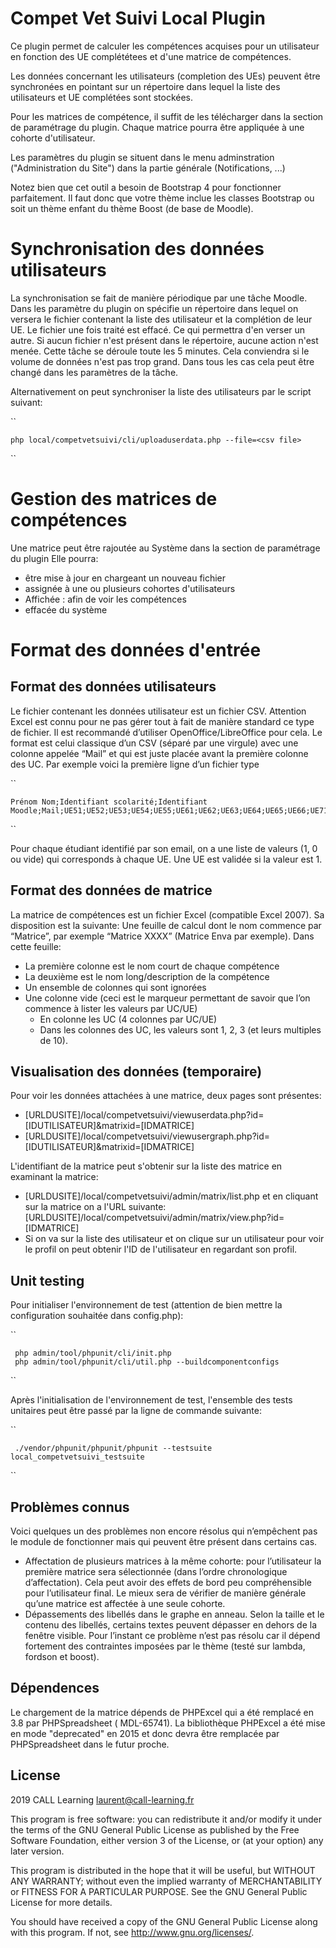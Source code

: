 # Compet Vet Suivi Local Plugin

Ce plugin permet de calculer les compétences acquises pour un utilisateur en fonction des UE complététees et d'une matrice de compétences.

Les données concernant les utilisateurs (completion des UEs) peuvent être synchronées en pointant sur un répertoire dans
lequel la liste des utilisateurs et UE complétées sont stockées.

Pour les matrices de compétence, il suffit de les télécharger dans la section de paramétrage du plugin. Chaque matrice pourra être appliquée
à une cohorte d'utilisateur.

Les paramètres du plugin se situent dans le menu adminstration ("Administration du Site") dans la partie générale (Notifications, ...)

Notez bien que cet outil a besoin de Bootstrap 4 pour fonctionner parfaitement.
Il faut donc que votre thème inclue les classes Bootstrap ou soit un thème enfant
du thème Boost (de base de Moodle).

# Synchronisation des données utilisateurs

La synchronisation se fait de manière périodique par une tâche Moodle. Dans les paramètre du plugin on spécifie
un répertoire dans lequel on versera le fichier contenant la liste des utilisateur et la complétion de leur UE.
Le fichier une fois traité est effacé. Ce qui permettra d'en verser un autre. Si aucun fichier n'est présent dans
le répertoire, aucune action n'est menée.
Cette tâche se déroule toute les 5 minutes. Cela conviendra si le volume de données n'est pas trop grand.
Dans tous les cas cela peut être changé dans les paramètres de la tâche. 

Alternativement on peut synchroniser la liste des utilisateurs par le script suivant:

``

    php local/competvetsuivi/cli/uploaduserdata.php --file=<csv file>
    
``

# Gestion des matrices de compétences

Une matrice peut être rajoutée au Système dans la section de paramétrage du plugin
Elle pourra:
 * être mise à jour en chargeant un nouveau fichier
 * assignée à une ou plusieurs cohortes d'utilisateurs
 * Affichée : afin de voir les compétences 
 * effacée du système
 
 
# Format des données d'entrée

## Format des données utilisateurs

Le fichier contenant les données utilisateur est un fichier CSV. Attention Excel est connu pour ne pas gérer tout à fait de manière standard ce type de fichier. Il est recommandé d’utiliser OpenOffice/LibreOffice pour cela.
Le format est celui classique d’un CSV (séparé par une virgule) avec une colonne appelée “Mail” et qui est juste placée avant la première colonne des UC.
Par exemple voici la première ligne d’un fichier type

``
  
    Prénom Nom;Identifiant scolarité;Identifiant Moodle;Mail;UE51;UE52;UE53;UE54;UE55;UE61;UE62;UE63;UE64;UE65;UE66;UE71;UE72;UE73;UE74;UE75;UE76;UE77;UE78;UE81;UE82;UE83;UE84;UE85;UE86;....
``

Pour chaque étudiant identifié par son email, on a une liste de valeurs (1, 0 ou vide) qui corresponds à chaque UE. Une UE est validée si la valeur est 1.

## Format des données de matrice

La matrice de compétences est un fichier Excel (compatible Excel 2007). Sa disposition est la suivante:
Une feuille de calcul dont le nom commence par “Matrice”, par exemple “Matrice XXXX” (Matrice Enva par exemple).
Dans cette feuille:
 * La première colonne est le nom court de chaque compétence
 * La deuxième est le nom long/description de la compétence
 * Un ensemble de colonnes qui sont ignorées
 * Une colonne vide (ceci est le marqueur permettant de savoir que l’on commence à lister les valeurs par UC/UE)
    * En colonne les UC (4 colonnes par UC/UE)
    * Dans les colonnes des UC, les valeurs sont 1, 2, 3 (et leurs multiples de 10).


## Visualisation des données (temporaire)

Pour voir les données attachées à une matrice, deux pages sont présentes:

* [URLDUSITE]/local/competvetsuivi/viewuserdata.php?id=[IDUTILISATEUR]&matrixid=[IDMATRICE]
* [URLDUSITE]/local/competvetsuivi/viewusergraph.php?id=[IDUTILISATEUR]&matrixid=[IDMATRICE]

L'identifiant de la matrice peut s'obtenir sur la liste des matrice en examinant la matrice:
* [URLDUSITE]/local/competvetsuivi/admin/matrix/list.php et en cliquant sur la matrice on a l'URL suivante:
[URLDUSITE]/local/competvetsuivi/admin/matrix/view.php?id=[IDMATRICE]
* Si on va sur la liste des utilisateur et on clique sur un utilisateur pour voir le profil on peut obtenir l'ID de l'utilisateur
en regardant son profil.
 
## Unit testing

Pour initialiser l'environnement de test (attention de bien mettre la configuration souhaitée dans config.php):

``

     php admin/tool/phpunit/cli/init.php     
     php admin/tool/phpunit/cli/util.php --buildcomponentconfigs
     
``

Après l'initialisation de l'environnement de test, l'ensemble des tests unitaires
peut être passé par la ligne de commande suivante:

``

     ./vendor/phpunit/phpunit/phpunit --testsuite local_competvetsuivi_testsuite
     
``

## Problèmes connus

Voici quelques un des problèmes non encore résolus qui n’empêchent pas le module de fonctionner mais qui peuvent être présent dans certains cas.
  * Affectation de plusieurs matrices à la même cohorte: pour l’utilisateur  la première matrice sera sélectionnée (dans l’ordre chronologique d’affectation). Cela peut avoir des effets de bord peu compréhensible pour l’utilisateur final. Le mieux sera de vérifier de manière générale qu’une matrice est affectée à une seule cohorte.
  * Dépassements des libellés dans le graphe en anneau. Selon la taille et le contenu des libellés, certains textes peuvent dépasser en dehors de la fenêtre visible. Pour l’instant ce problème n’est pas résolu car il dépend fortement des contraintes imposées par le thème (testé sur lambda, fordson et boost).

## Dépendences

Le chargement de la matrice dépends de PHPExcel qui a été remplacé en 3.8 par PHPSpreadsheet (
MDL-65741). La bibliothèque PHPExcel a été mise en mode "deprecated" en 2015 et donc devra être
remplacée par PHPSpreadsheet dans le futur proche.

## License ##

2019 CALL Learning <laurent@call-learning.fr>

This program is free software: you can redistribute it and/or modify it under
the terms of the GNU General Public License as published by the Free Software
Foundation, either version 3 of the License, or (at your option) any later
version.

This program is distributed in the hope that it will be useful, but WITHOUT ANY
WARRANTY; without even the implied warranty of MERCHANTABILITY or FITNESS FOR A
PARTICULAR PURPOSE.  See the GNU General Public License for more details.

You should have received a copy of the GNU General Public License along with
this program.  If not, see <http://www.gnu.org/licenses/>.
